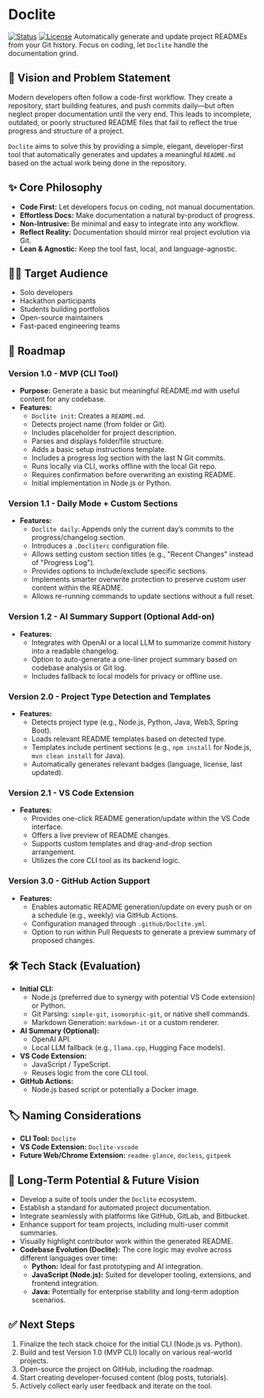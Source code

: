 # Doclite

[![Status](https://img.shields.io/badge/status-planning-yellow.svg)](https://#)
[![License](https://img.shields.io/badge/license-MIT-blue.svg)](https://#)  Automatically generate and update project READMEs from your Git history. Focus on coding, let `Doclite` handle the documentation grind.

## 🎯 Vision and Problem Statement

Modern developers often follow a code-first workflow. They create a repository, start building features, and push commits daily—but often neglect proper documentation until the very end. This leads to incomplete, outdated, or poorly structured README files that fail to reflect the true progress and structure of a project.

`Doclite` aims to solve this by providing a simple, elegant, developer-first tool that automatically generates and updates a meaningful `README.md` based on the actual work being done in the repository.

## ✨ Core Philosophy

* **Code First:** Let developers focus on coding, not manual documentation.
* **Effortless Docs:** Make documentation a natural by-product of progress.
* **Non-Intrusive:** Be minimal and easy to integrate into any workflow.
* **Reflect Reality:** Documentation should mirror real project evolution via Git.
* **Lean & Agnostic:** Keep the tool fast, local, and language-agnostic.

## 🧑‍💻 Target Audience

* Solo developers
* Hackathon participants
* Students building portfolios
* Open-source maintainers
* Fast-paced engineering teams

## 🚀 Roadmap

### Version 1.0 - MVP (CLI Tool)
* **Purpose:** Generate a basic but meaningful README.md with useful content for any codebase.
* **Features:**
    * `Doclite init`: Creates a `README.md`.
    * Detects project name (from folder or Git).
    * Includes placeholder for project description.
    * Parses and displays folder/file structure.
    * Adds a basic setup instructions template.
    * Includes a progress log section with the last N Git commits.
    * Runs locally via CLI, works offline with the local Git repo.
    * Requires confirmation before overwriting an existing README.
    * Initial implementation in Node.js or Python.

### Version 1.1 - Daily Mode + Custom Sections
* **Features:**
    * `Doclite daily`: Appends only the current day’s commits to the progress/changelog section.
    * Introduces a `.Docliterc` configuration file.
    * Allows setting custom section titles (e.g., "Recent Changes" instead of "Progress Log").
    * Provides options to include/exclude specific sections.
    * Implements smarter overwrite protection to preserve custom user content within the README.
    * Allows re-running commands to update sections without a full reset.

### Version 1.2 - AI Summary Support (Optional Add-on)
* **Features:**
    * Integrates with OpenAI or a local LLM to summarize commit history into a readable changelog.
    * Option to auto-generate a one-liner project summary based on codebase analysis or Git log.
    * Includes fallback to local models for privacy or offline use.

### Version 2.0 - Project Type Detection and Templates
* **Features:**
    * Detects project type (e.g., Node.js, Python, Java, Web3, Spring Boot).
    * Loads relevant README templates based on detected type.
    * Templates include pertinent sections (e.g., `npm install` for Node.js, `mvn clean install` for Java).
    * Automatically generates relevant badges (language, license, last updated).

### Version 2.1 - VS Code Extension
* **Features:**
    * Provides one-click README generation/update within the VS Code interface.
    * Offers a live preview of README changes.
    * Supports custom templates and drag-and-drop section arrangement.
    * Utilizes the core CLI tool as its backend logic.

### Version 3.0 - GitHub Action Support
* **Features:**
    * Enables automatic README generation/update on every push or on a schedule (e.g., weekly) via GitHub Actions.
    * Configuration managed through `.github/Doclite.yml`.
    * Option to run within Pull Requests to generate a preview summary of proposed changes.

## 🛠️ Tech Stack (Evaluation)

* **Initial CLI:**
    * Node.js (preferred due to synergy with potential VS Code extension) or Python.
    * Git Parsing: `simple-git`, `isomorphic-git`, or native shell commands.
    * Markdown Generation: `markdown-it` or a custom renderer.
* **AI Summary (Optional):**
    * OpenAI API.
    * Local LLM fallback (e.g., `llama.cpp`, Hugging Face models).
* **VS Code Extension:**
    * JavaScript / TypeScript.
    * Reuses logic from the core CLI tool.
* **GitHub Actions:**
    * Node.js based script or potentially a Docker image.

## 🏷️ Naming Considerations

* **CLI Tool:** `Doclite`
* **VS Code Extension:** `Doclite-vscode`
* **Future Web/Chrome Extension:** `readme-glance`, `docless`, `gitpeek`

## 🔭 Long-Term Potential & Future Vision

* Develop a suite of tools under the `Doclite` ecosystem.
* Establish a standard for automated project documentation.
* Integrate seamlessly with platforms like GitHub, GitLab, and Bitbucket.
* Enhance support for team projects, including multi-user commit summaries.
* Visually highlight contributor work within the generated README.
* **Codebase Evolution (Doclite):** The core logic may evolve across different languages over time:
    * **Python:** Ideal for fast prototyping and AI integration.
    * **JavaScript (Node.js):** Suited for developer tooling, extensions, and frontend integration.
    * **Java:** Potentially for enterprise stability and long-term adoption scenarios.

## ✅ Next Steps

1.  Finalize the tech stack choice for the initial CLI (Node.js vs. Python).
2.  Build and test Version 1.0 (MVP CLI) locally on various real-world projects.
3.  Open-source the project on GitHub, including the roadmap.
4.  Start creating developer-focused content (blog posts, tutorials).
5.  Actively collect early user feedback and iterate on the tool.
